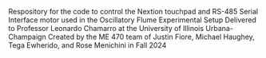 Respository for the code to control the Nextion touchpad and RS-485 Serial Interface motor used in the Oscillatory Flume Experimental Setup
Delivered to Professor Leonardo Chamarro at the University of Illinois Urbana-Champaign 
Created by the ME 470 team of Justin Fiore, Michael Haughey, Tega Ewherido, and Rose Menichini in Fall 2024
